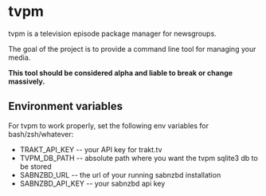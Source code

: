 tvpm
====

tvpm is a television episode package manager for newsgroups.

The goal of the project is to provide a command line tool for managing your media.

**This tool should be considered alpha and liable to break or change massively.**


Environment variables
---------------------

For tvpm to work properly, set the following env variables for bash/zsh/whatever:

* TRAKT_API_KEY -- your API key for trakt.tv
* TVPM_DB_PATH -- absolute path where you want the tvpm sqlite3 db to be stored
* SABNZBD_URL -- the url of your running sabnzbd installation
* SABNZBD_API_KEY -- your sabnzbd api key